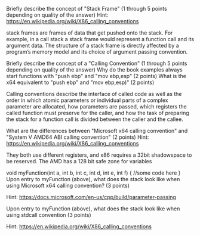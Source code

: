  Briefly describe the concept of "Stack Frame" (1 through 5 points depending on quality of the answer)
Hint: https://en.wikipedia.org/wiki/X86_calling_conventions

stack frames are frames of data that get pushed onto the stack. For example, in a call stack a stack frame would represent a function call and its argument data. The structure of a stack frame is directly affected by a program’s memory model and its choice
of argument passing convention.

 Briefly describe the concept of a "Calling Convention" (1 through 5 points depending on quality of the answer)
 Why do the book examples always start functions with "push ebp" and "mov ebp,esp" (2 points)
 What is the x64 equivalent to "push ebp" and "mov ebp,esp)" (2 points)
 
 Calling conventions describe the interface of called code as well as the order in which atomic parameters or individual parts of a complex parameter are allocated, how parameters are passed, which registers the called function must preserve for the caller,
and how the task of preparing the stack for a function call is divided between the caller and the callee.
 
 What are the differences between "Microsoft x64 calling convention" and "System V AMD64 ABI calling convention" (2 points)
Hint: https://en.wikipedia.org/wiki/X86_calling_conventions

They both use different registers, and x86 requires a 32bit shadowspace to be reserved. The AMD has a 128 bit safe zone for variables 


void myFunction(int a, int b, int c, int d, int e, int f)  {
  //some code here
}
 Upon entry to myFunction (above), what does the stack look like when using Microsoft x64 calling convention? (3 points)

Hint: https://docs.microsoft.com/en-us/cpp/build/parameter-passing

 Upon entry to myFunction (above), what does the stack look like when using stdcall convention (3 points)

Hint: https://en.wikipedia.org/wiki/X86_calling_conventions
